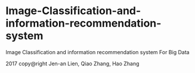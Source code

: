 # Image-Classification-and-information-recommendation-system

Image Classification and information recommendation system For Big Data 

2017 copy@right Jen-an Lien, Qiao Zhang, Hao Zhang 
